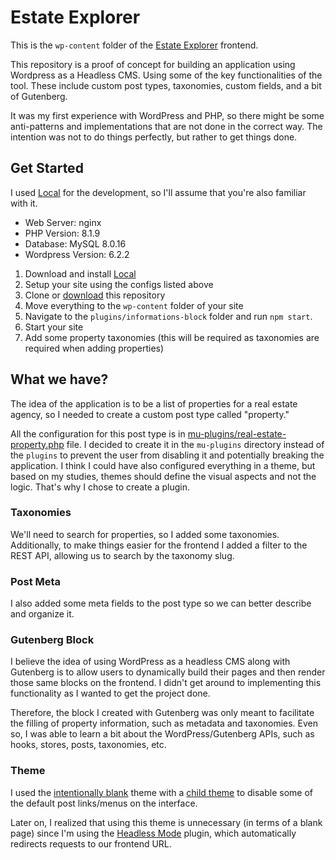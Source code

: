 # Estate Explorer

This is the `wp-content` folder of the [Estate Explorer](https://github.com/luizeboli/nextjs-wordpress-study) frontend. 

This repository is a proof of concept for building an application using Wordpress as a Headless CMS. Using some of the key functionalities of the tool. These include custom post types, taxonomies, custom fields, and a bit of Gutenberg.

It was my first experience with WordPress and PHP, so there might be some anti-patterns and implementations that are not done in the correct way. The intention was not to do things perfectly, but rather to get things done.

## Get Started

I used [Local](https://localwp.com/) for the development, so I'll assume that you're also familiar with it.

- Web Server: nginx
- PHP Version: 8.1.9
- Database: MySQL 8.0.16
- Wordpress Version: 6.2.2

1. Download and install [Local](https://localwp.com/)
2. Setup your site using the configs listed above
3. Clone or [download](https://github.com/luizeboli/wordpress-study/archive/refs/heads/main.zip) this repository
4. Move everything to the `wp-content` folder of your site
5. Navigate to the `plugins/informations-block` folder and run `npm start`.
6. Start your site
7. Add some property taxonomies (this will be required as taxonomies are required when adding properties)

## What we have?

The idea of the application is to be a list of properties for a real estate agency, so I needed to create a custom post type called "property."

All the configuration for this post type is in [mu-plugins/real-estate-property.php](./mu-plugins/real-estate-property.php) file. I decided to create it in the `mu-plugins` directory instead of the `plugins` to prevent the user from disabling it and potentially breaking the application. I think I could have also configured everything in a theme, but based on my studies, themes should define the visual aspects and not the logic. That's why I chose to create a plugin.

### Taxonomies

We'll need to search for properties, so I added some taxonomies. Additionally, to make things easier for the frontend I added a filter to the REST API, allowing us to search by the taxonomy slug.

### Post Meta

I also added some meta fields to the post type so we can better describe and organize it.

### Gutenberg Block

I believe the idea of using WordPress as a headless CMS along with Gutenberg is to allow users to dynamically build their pages and then render those same blocks on the frontend. I didn't get around to implementing this functionality as I wanted to get the project done.

Therefore, the block I created with Gutenberg was only meant to facilitate the filling of property information, such as metadata and taxonomies. Even so, I was able to learn a bit about the WordPress/Gutenberg APIs, such as hooks, stores, posts, taxonomies, etc.

### Theme

I used the [intentionally blank](https://wordpress.org/themes/intentionally-blank/) theme with a [child theme](./themes/child-blank/functions.php) to disable some of the default post links/menus on the interface.

Later on, I realized that using this theme is unnecessary (in terms of a blank page) since I'm using the [Headless Mode](https://wordpress.org/plugins/headless-mode/) plugin, which automatically redirects requests to our frontend URL.